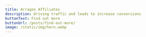 ```yaml
---
title: Arragon Affiliates
description: Driving traffic and leads to increase conversions
buttonText: Find out more
buttonUrl: /posts/find-out-more/
image: /static/img/hero.webp
---
```

